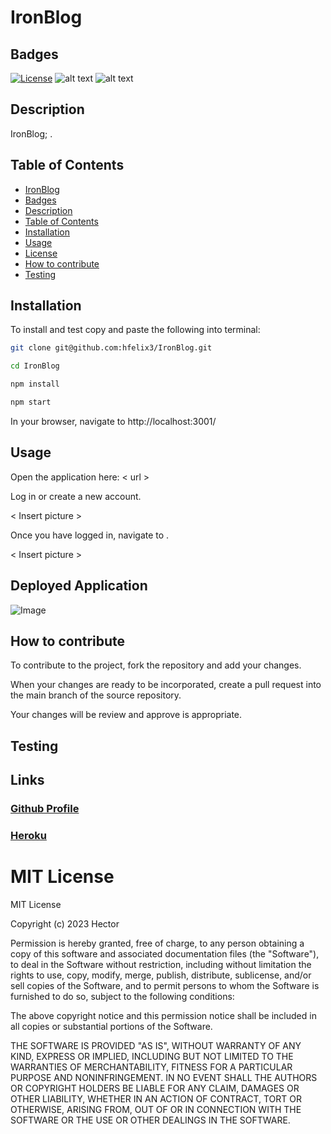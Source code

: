 # IronBlog

## Badges
  [![License](https://img.shields.io/badge/License-MIT-blue.svg)](https://opensource.org/licenses/MIT)
![alt text](https://img.shields.io/badge/JavaScript-323330?style=for-the-badge&logo=javascript&)
![alt text](https://img.shields.io/badge/Handlebars.js-f0772b?style=for-the-badge&logo=handlebarsdotjs&logoColor=black)

## Description

IronBlog; .

## Table of Contents

* [IronBlog](#IronBlog)
* [Badges](#Badges)
* [Description](#Description)
* [Table of Contents](#Table-of-contents)
* [Installation](#Installation)
* [Usage](#Usage)
* [License](#License)
* [How to contribute](#How-to-contribute)
* [Testing](#testing)

## Installation

To install and test copy and paste the following into terminal:

```Bash
git clone git@github.com:hfelix3/IronBlog.git

cd IronBlog

npm install 

npm start

```

In your browser, navigate to http://localhost:3001/


## Usage

Open the application here: < url >

Log in or create a new account.

< Insert picture >

Once you have logged in, navigate to .

< Insert picture >


## Deployed Application

![Image](./public/images/localhost_3001.png)



## How to contribute

To contribute to the project, fork the repository and add your changes. 

When your changes are ready to be incorporated, create a pull request into the main branch of the source repository.

Your changes will be review and approve is appropriate. 

## Testing



## Links
### [Github Profile](https://github.com/hfelix3/IronBlog/)

### [Heroku]()

# MIT License
MIT License

Copyright (c) 2023 Hector

Permission is hereby granted, free of charge, to any person obtaining a copy
of this software and associated documentation files (the "Software"), to deal
in the Software without restriction, including without limitation the rights
to use, copy, modify, merge, publish, distribute, sublicense, and/or sell
copies of the Software, and to permit persons to whom the Software is
furnished to do so, subject to the following conditions:

The above copyright notice and this permission notice shall be included in all
copies or substantial portions of the Software.

THE SOFTWARE IS PROVIDED "AS IS", WITHOUT WARRANTY OF ANY KIND, EXPRESS OR
IMPLIED, INCLUDING BUT NOT LIMITED TO THE WARRANTIES OF MERCHANTABILITY,
FITNESS FOR A PARTICULAR PURPOSE AND NONINFRINGEMENT. IN NO EVENT SHALL THE
AUTHORS OR COPYRIGHT HOLDERS BE LIABLE FOR ANY CLAIM, DAMAGES OR OTHER
LIABILITY, WHETHER IN AN ACTION OF CONTRACT, TORT OR OTHERWISE, ARISING FROM,
OUT OF OR IN CONNECTION WITH THE SOFTWARE OR THE USE OR OTHER DEALINGS IN THE
SOFTWARE.